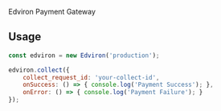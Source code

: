 
Edviron Payment Gateway

## Usage


```js
const edviron = new Edviron('production');

edviron.collect({
    collect_request_id: 'your-collect-id',
    onSuccess: () => { console.log('Payment Success'); },
    onError: () => { console.log('Payment Failure'); }
});
```